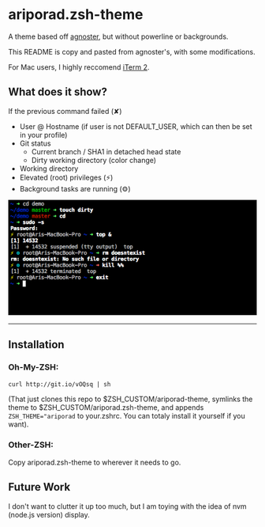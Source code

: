 # ariporad.zsh-theme

A theme based off [agnoster](https://gist.github.com/agnoster/3712874), but
without powerline or backgrounds.

This README is copy and pasted from agnoster's, with some modifications.

For Mac users, I highly reccomend [iTerm 2](https://www.iterm2.com/).

## What does it show?

If the previous command failed (✘)
- User @ Hostname (if user is not DEFAULT_USER, which can then be set in your profile)
- Git status
  - Current branch / SHA1 in detached head state
  - Dirty working directory (color change)
- Working directory
- Elevated (root) privileges (⚡)
- Background tasks are running (⚙)

![Screenshot](https://raw.githubusercontent.com/ariporad/zsh-theme/master/screenshot.png)

---
## Installation 

### Oh-My-ZSH:

    curl http://git.io/vOQsq | sh

(That just clones this repo to $ZSH_CUSTOM/ariporad-theme, symlinks the theme to $ZSH_CUSTOM/ariporad.zsh-theme,
and appends `ZSH_THEME="ariporad` to your.zshrc. You can totaly install it yourself if you want).

### Other-ZSH:

Copy ariporad.zsh-theme to wherever it needs to go.


## Future Work

I don't want to clutter it up too much, but I am toying with the idea of nvm (node.js version) display.
